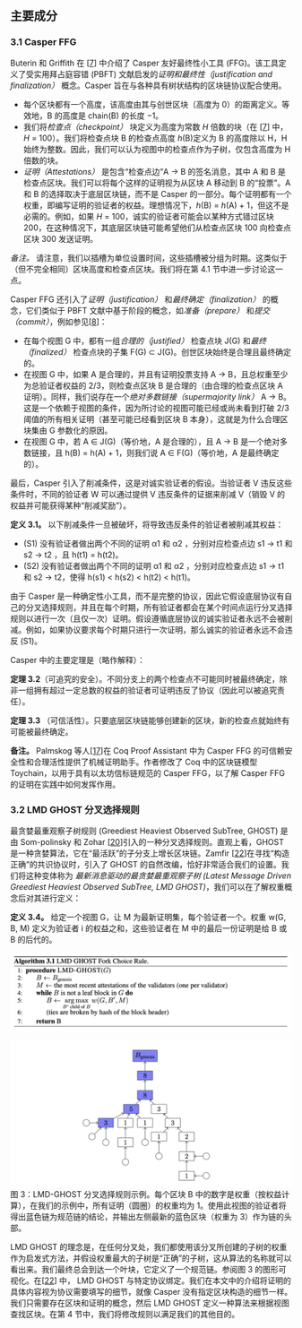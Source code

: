 ## 主要成分

### 3.1 Casper FFG

Buterin 和 Griffith 在 [[7](/README.md#7)] 中介绍了 Casper 友好最终性⼩⼯具 (FFG)。该⼯具定义了受实⽤拜占庭容错 (PBFT) ⽂献启发的*证明和最终性（justification and finalization）* 概念。Casper 旨在与各种具有树状结构的区块链协议配合使用。

- 每个区块都有⼀个⾼度，该⾼度由其与创世区块（⾼度为 0）的距离定义。等效地，B 的⾼度是 chain(B) 的⻓度 −1。
- 我们将*检查点（checkpoint）* 块定义为⾼度为常数 _H_ 倍数的块（在 [[7](/README.md#7)] 中，_H_ = 100）。我们将检查点块 B 的检查点⾼度 _h_(B)定义为 B 的⾼度除以 H，H 始终为整数。因此，我们可以认为视图中的检查点作为⼦树，仅包含⾼度为 H 倍数的块。
- _证明（Attestations）_ 是包含“检查点边”A → B 的签名消息，其中 A 和 B 是检查点区块。我们可以将每个这样的证明视为从区块 A 移动到 B 的“投票”。A 和 B 的选择取决于底层区块链，⽽不是 Casper 的⼀部分。每个证明都有⼀个权重，即编写证明的验证者的权益。理想情况下，_h_(B) = _h_(A) + 1，但这不是必需的。例如，如果 _H_ = 100，诚实的验证者可能会以某种⽅式错过区块 200，在这种情况下，其底层区块链可能希望他们从检查点区块 100 向检查点区块 300 发送证明。

_备注。_ 请注意，我们以插槽为单位设置时间，这些插槽被分组为时期。这类似于（但不完全相同）区块⾼度和检查点区块。我们将在第 4.1 节中进⼀步讨论这⼀点。

Casper FFG 还引⼊了*证明（justification）* 和*最终确定（finalization）* 的概念，它们类似于 PBFT ⽂献中基于阶段的概念，如*准备（prepare）* 和*提交（commit）*，例如参⻅[[8](/README.md#8)]：

- 在每个视图 G 中，都有一组*合理的（justified）* 检查点块 J(G) 和*最终（finalized）* 检查点块的子集 F(G) ⊂ J(G)。创世区块始终是合理且最终确定的。
- 在视图 G 中，如果 A 是合理的，并且有证明投票⽀持 A → B，且总权重⾄少为总验证者权益的 2/3，则检查点区块 B 是合理的（由合理的检查点区块 A 证明）。同样，我们说存在一个*绝对多数链接（supermajority link）* A → B。这是⼀个依赖于视图的条件，因为所讨论的视图可能已经或尚未看到打破 2/3 阈值的所有相关证明（甚⾄可能已经看到区块 B 本⾝），这就是为什么合理区块集由 G 参数化的原因。
- 在视图 G 中，若 A ∈ J(G)（等价地，A 是合理的），且 A → B 是一个绝对多数链接，且 h(B) = h(A) + 1，则我们说 A ∈ F(G)（等价地，A 是最终确定的）。

最后，Casper 引⼊了削减条件，这是对诚实验证者的假设。当验证者 V 违反这些条件时，不同的验证者 W 可以通过提供 V 违反条件的证据来削减 V（销毁 V 的权益并可能获得某种“削减奖励”）。

**定义 3.1。** 以下削减条件⼀旦被破坏，将导致违反条件的验证者被削减其权益：

- (S1) 没有验证者做出两个不同的证明 α1 和 α2 ，分别对应检查点边 s1 → t1 和 s2 → t2 ，且 h(t1) = h(t2)。
- (S2) 没有验证者做出两个不同的证明 α1 和 α2 ，分别对应检查点边 s1 → t1 和 s2 → t2，使得 h(s1) < h(s2) < h(t2) < h(t1)。

由于 Casper 是⼀种确定性⼩⼯具，⽽不是完整的协议，因此它假设底层协议有⾃⼰的分叉选择规则，并且在每个时期，所有验证者都会在某个时间点运⾏分叉选择规则以进⾏⼀次（且仅⼀次）证明。假设遵循底层协议的诚实验证者永远不会被削减。例如，如果协议要求每个时期只进⾏⼀次证明，那么诚实的验证者永远不会违反 (S1)。

Casper 中的主要定理是（略作解释）：

**定理 3.2**（可追究的安全）。不同分⽀上的两个检查点不可能同时被最终确定，除⾮⼀组拥有超过⼀定总数的权益的验证者可证明违反了协议（因此可以被追究责任）。

**定理 3.3** （可信活性）。只要底层区块链能够创建新的区块，新的检查点就始终有可能被最终确定。

**备注。** Palmskog 等⼈[[17](#17)]在 Coq Proof Assistant 中为 Casper FFG 的可信赖安全性和合理活性提供了机械证明助⼿。作者修改了 Coq 中的区块链模型 Toychain，以⽤于具有以太坊信标链规范的 Casper FFG，以了解 Casper FFG 的证明在实践中如何发挥作⽤。

### 3.2 LMD GHOST 分叉选择规则

最贪婪最重观察⼦树规则 (Greediest Heaviest Observed SubTree, GHOST) 是由 Som-polinsky 和 Zohar [[20](#20)]引⼊的⼀种分叉选择规则。直观上看，GHOST 是⼀种贪婪算法，它在“最活跃”的⼦分⽀上增⻓区块链。Zamfir [[22](#22)]在寻找“构造正确”的共识协议时，引⼊了 GHOST 的⾃然改编，恰好⾮常适合我们的设置。我们将这种变体称为 _最新消息驱动的最贪婪最重观察⼦树 (Latest Message Driven Greediest Heaviest Observed SubTree, LMD GHOST)_，我们可以在了解权重概念后对其进⾏定义：

**定义 3.4。** 给定⼀个视图 G，让 M 为最新证明集，每个验证者⼀个。权重 w(G, B, M) 定义为验证者 i 的权益之和，这些验证者在 M 中的最后⼀份证明是给 B 或 B 的后代的。

![](/images/algorithm-3.1.png)

![](/images/figure-3.png)  
图 3：LMD-GHOST 分叉选择规则⽰例。每个区块 B 中的数字是权重（按权益计算），在我们的⽰例中，所有证明（圆圈）的权重均为 1。使⽤此视图的验证者将得出蓝⾊链为规范链的结论，并输出左侧最新的蓝⾊区块（权重为 3）作为链的头部。

LMD GHOST 的理念是，在任何分叉处，我们都使⽤该分叉所创建的⼦树的权重作为启发式⽅法，并假设权重最⼤的⼦树是“正确”的⼦树，这从算法的名称就可以看出来。我们最终总会到达⼀个叶块，它定义了⼀个规范链。参阅图 3 的图形可视化。在[[22](#22)] 中， LMD GHOST 与特定协议绑定。我们在本⽂中的介绍将证明的具体内容视为协议需要填写的细节，就像 Casper 没有指定区块构造的细节⼀样。我们只需要存在区块和证明的概念，然后 LMD GHOST 定义⼀种算法来根据视图查找区块。在第 4 节中，我们将修改规则以满⾜我们的其他⽬的。
